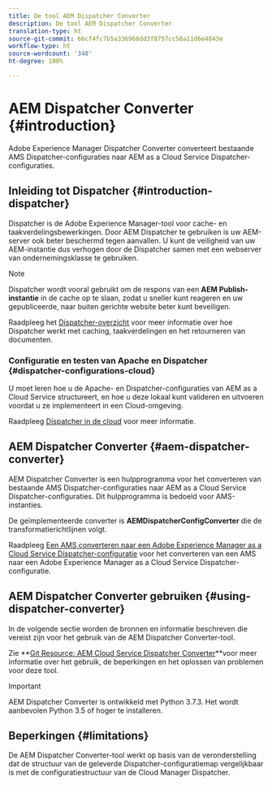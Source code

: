 ```yaml
---
title: De tool AEM Dispatcher Converter
description: De tool AEM Dispatcher Converter
translation-type: ht
source-git-commit: 66cf4fc7b5a336968dd3f8757cc56a11d6e4843e
workflow-type: ht
source-wordcount: '348'
ht-degree: 100%

---
```



# AEM Dispatcher Converter {#introduction}

Adobe Experience Manager Dispatcher Converter converteert bestaande AMS Dispatcher-configuraties naar AEM as a Cloud Service Dispatcher-configuraties.

## Inleiding tot Dispatcher {#introduction-dispatcher}

Dispatcher is de Adobe Experience Manager-tool voor cache- en taakverdelingsbewerkingen. Door AEM Dispatcher te gebruiken is uw AEM-server ook beter beschermd tegen aanvallen. U kunt de veiligheid van uw AEM-instantie dus verhogen door de Dispatcher samen met een webserver van ondernemingsklasse te gebruiken.

>[!NOTE]
>Dispatcher wordt vooral gebruikt om de respons van een **AEM Publish-instantie** in de cache op te slaan, zodat u sneller kunt reageren en uw gepubliceerde, naar buiten gerichte website beter kunt beveiligen.

Raadpleeg het [Dispatcher-overzicht](https://docs.adobe.com/content/help/en/experience-manager-dispatcher/using/dispatcher.html) voor meer informatie over hoe Dispatcher werkt met caching, taakverdelingen en het retourneren van documenten.

### Configuratie en testen van Apache en Dispatcher {#dispatcher-configurations-cloud}

U moet leren hoe u de Apache- en Dispatcher-configuraties van AEM as a Cloud Service structureert, en hoe u deze lokaal kunt valideren en uitvoeren voordat u ze implementeert in een Cloud-omgeving.

Raadpleeg [Dispatcher in de cloud](https://docs.adobe.com/content/help/en/experience-manager-cloud-service/implementing/content-delivery/disp-overview.html) voor meer informatie.

## AEM Dispatcher Converter {#aem-dispatcher-converter}

AEM Dispatcher Converter is een hulpprogramma voor het converteren van bestaande AMS Dispatcher-configuraties naar AEM as a Cloud Service Dispatcher-configuraties. Dit hulpprogramma is bedoeld voor AMS-instanties.

De geïmplementeerde converter is **AEMDispatcherConfigConverter** die de transformatierichtlijnen volgt.

Raadpleeg [Een AMS converteren naar een Adobe Experience Manager as a Cloud Service Dispatcher-configuratie](https://docs.adobe.com/content/help/en/experience-manager-cloud-service/implementing/content-delivery/disp-overview.html#how-to-convert-an-ams-to-an-aem-as-a-cloud-service-dispatcher-configuration) voor het converteren van een AMS naar een Adobe Experience Manager as a Cloud Service Dispatcher-configuratie.

## AEM Dispatcher Converter gebruiken {#using-dispatcher-converter}

In de volgende sectie worden de bronnen en informatie beschreven die vereist zijn voor het gebruik van de AEM Dispatcher Converter-tool.

Zie **[Git Resource: AEM Cloud Service Dispatcher Converter](https://github.com/adobe/aem-cloud-service-dispatcher-converter)**voor meer informatie over het gebruik, de beperkingen en het oplossen van problemen voor deze tool.

>[!IMPORTANT]
>AEM Dispatcher Converter is ontwikkeld met Python 3.7.3. Het wordt aanbevolen Python 3.5 of hoger te installeren.

## Beperkingen {#limitations}

De AEM Dispatcher Converter-tool werkt op basis van de veronderstelling dat de structuur van de geleverde Dispatcher-configuratiemap vergelijkbaar is met de configuratiestructuur van de Cloud Manager Dispatcher.



